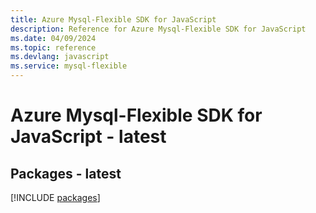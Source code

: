 ```yaml
---
title: Azure Mysql-Flexible SDK for JavaScript
description: Reference for Azure Mysql-Flexible SDK for JavaScript
ms.date: 04/09/2024
ms.topic: reference
ms.devlang: javascript
ms.service: mysql-flexible
---
```

# Azure Mysql-Flexible SDK for JavaScript - latest
## Packages - latest
[!INCLUDE [packages](mysql-flexible-index.md)]
